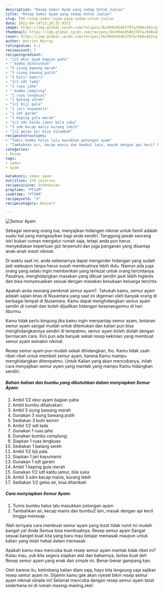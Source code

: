 ```yaml
---
description: "Resep Semur Ayam yang sedap Untuk Jualan"
title: "Resep Semur Ayam yang sedap Untuk Jualan"
slug: 556-resep-semur-ayam-yang-sedap-untuk-jualan
date: 2021-04-14T13:20:37.837Z
image: https://img-global.cpcdn.com/recipes/3bc094e95d63797a/680x482cq70/semur-ayam-foto-resep-utama.jpg
thumbnail: https://img-global.cpcdn.com/recipes/3bc094e95d63797a/680x482cq70/semur-ayam-foto-resep-utama.jpg
cover: https://img-global.cpcdn.com/recipes/3bc094e95d63797a/680x482cq70/semur-ayam-foto-resep-utama.jpg
author: Harriet Murray
ratingvalue: 4.2
reviewcount: 7
recipeingredient:
- "1/2 ekor ayam bagian paha"
- " bumbu dihaluskan"
- "5 siung bawang merah"
- "3 siung bawang putih"
- "3 butir kemiri"
- "1/2 sdt lada"
- "1 ruas jahe"
- " bumbu cemplung"
- "1 ruas lengkuas"
- "1 batang sereh"
- "1/2 biji pala"
- "1 jari kayumanis"
- "1 sdt garam"
- "1 keping gula merah"
- "1/2 sdt kaldu jamur bila suka"
- "3 sdm kecap manis kurang lebih"
- "1/2 gelas air bisa ditambah"
recipeinstructions:
- "Tumis bumbu halus lalu masukkan potongan ayam"
- "Tambahkan air, kecap manis dan bumbu2 lain, masak dengan api kecil hingga meresap"
categories:
- Resep
tags:
- semur
- ayam

katakunci: semur ayam 
nutrition: 276 calories
recipecuisine: Indonesian
preptime: "PT12M"
cooktime: "PT36M"
recipeyield: "3"
recipecategory: Dessert

---
```



![Semur Ayam](https://img-global.cpcdn.com/recipes/3bc094e95d63797a/680x482cq70/semur-ayam-foto-resep-utama.jpg)

Sebagai seorang orang tua, menyajikan hidangan nikmat untuk famili adalah suatu hal yang mengasyikan bagi anda sendiri. Tanggung jawab seorang istri bukan cuman mengatur rumah saja, tetapi anda pun harus menyediakan keperluan gizi terpenuhi dan juga panganan yang disantap anak-anak mesti nikmat.

Di waktu  saat ini, anda sebenarnya dapat mengorder hidangan yang sudah jadi walaupun tanpa harus susah membuatnya lebih dulu. Namun ada juga orang yang selalu ingin memberikan yang terlezat untuk orang tercintanya. Pasalnya, menghidangkan masakan yang dibuat sendiri jauh lebih higienis dan bisa menyesuaikan sesuai dengan masakan kesukaan keluarga tercinta. 



Apakah anda seorang penikmat semur ayam?. Tahukah kamu, semur ayam adalah sajian khas di Nusantara yang saat ini digemari oleh banyak orang di berbagai tempat di Nusantara. Kamu dapat menghidangkan semur ayam sendiri di rumah dan boleh dijadikan hidangan kesenanganmu di hari liburmu.

Kamu tidak perlu bingung jika kamu ingin menyantap semur ayam, lantaran semur ayam sangat mudah untuk ditemukan dan kalian pun bisa menghidangkannya sendiri di tempatmu. semur ayam boleh diolah dengan bermacam cara. Kini pun ada banyak sekali resep kekinian yang membuat semur ayam semakin nikmat.

Resep semur ayam pun mudah sekali dihidangkan, lho. Kamu tidak usah ribet-ribet untuk membeli semur ayam, karena Kamu mampu menghidangkan ditempatmu. Untuk Kalian yang akan mencobanya, inilah cara menyajikan semur ayam yang mantab yang mampu Kamu hidangkan sendiri.

<!--inarticleads1-->

##### Bahan-bahan dan bumbu yang dibutuhkan dalam menyiapkan Semur Ayam:

1. Ambil 1/2 ekor ayam bagian paha
1. Ambil  bumbu dihaluskan:
1. Ambil 5 siung bawang merah
1. Gunakan 3 siung bawang putih
1. Sediakan 3 butir kemiri
1. Ambil 1/2 sdt lada
1. Gunakan 1 ruas jahe
1. Gunakan  bumbu cemplung:
1. Siapkan 1 ruas lengkuas
1. Sediakan 1 batang sereh
1. Ambil 1/2 biji pala
1. Siapkan 1 jari kayumanis
1. Gunakan 1 sdt garam
1. Ambil 1 keping gula merah
1. Gunakan 1/2 sdt kaldu jamur, bila suka
1. Ambil 3 sdm kecap manis, kurang lebih
1. Sediakan 1/2 gelas air, bisa ditambah




<!--inarticleads2-->

##### Cara menyiapkan Semur Ayam:

1. Tumis bumbu halus lalu masukkan potongan ayam
1. Tambahkan air, kecap manis dan bumbu2 lain, masak dengan api kecil hingga meresap




Wah ternyata cara membuat semur ayam yang lezat tidak rumit ini mudah banget ya! Anda Semua bisa membuatnya. Resep semur ayam Sangat sesuai banget buat kita yang baru mau belajar memasak maupun untuk kalian yang telah hebat dalam memasak.

Apakah kamu mau mencoba buat resep semur ayam mantab tidak ribet ini? Kalau mau, yuk kita segera siapkan alat dan bahannya, lantas buat deh Resep semur ayam yang enak dan simple ini. Benar-benar gampang kan. 

Oleh karena itu, ketimbang kalian diam saja, hayo kita langsung saja sajikan resep semur ayam ini. Dijamin kamu gak akan nyesel bikin resep semur ayam nikmat simple ini! Selamat mencoba dengan resep semur ayam lezat sederhana ini di rumah masing-masing,oke!.

